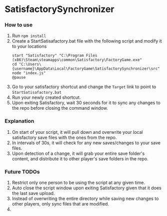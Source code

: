 # SatisfactorySynchronizer

### How to use
1. Run `npm install`
2. Create a StartSatisafactory.bat file with the following script and modify it to your locations
    ```
    start "Satisfactory" "C:\Program Files (x86)\Steam\steamapps\common\Satisfactory\FactoryGame.exe"
    cd "C:\Users\{username}\AppData\Local\FactoryGame\SatisfactorySynchronizer\src"
    node "index.js"
    @pause
    ```
3. Go to your satisfactory shortcut and change the `Target` link to point to `StartSatisafactory.bat`
4. Run your newly created shortcut.
5. Upon exiting Satisfactory, wait 30 seconds for it to sync any changes to the repo before closing the command window.

### Explanation
1. On start of your script, it will pull down and overwrite your local satisfactory save files with the ones from the repo.
2. In intervals of 30s, it will check for any new saves/changes to your save files.
3. Upon detection of a change, it will grab your entire save folder's content, and distribute it to other player's save folders in the repo.


### Future TODOs
1. Restrict only one person to be using the script at any given time.
2. Auto close the script window upon exiting Satisfactory given that it does the last save upload.
3. Instead of overwriting the entire directory while saving new changes to other players, only sync files that are modified.
4. 